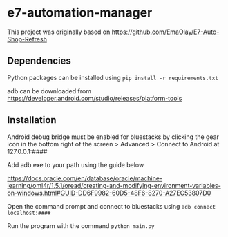 # e7-automation-manager

This project was originally based on https://github.com/EmaOlay/E7-Auto-Shop-Refresh

## Dependencies

Python packages can be installed using ```pip install -r requirements.txt```

adb can be downloaded from https://developer.android.com/studio/releases/platform-tools
## Installation

Android debug bridge must be enabled for bluestacks by clicking the gear icon in the
bottom right of the screen > Advanced > Connect to Android at 127.0.0.1:####

Add adb.exe to your path using the guide below

https://docs.oracle.com/en/database/oracle/machine-learning/oml4r/1.5.1/oread/creating-and-modifying-environment-variables-on-windows.html#GUID-DD6F9982-60D5-48F6-8270-A27EC53807D0

Open the command prompt and connect to bluestacks using ```adb connect localhost:####```

Run the program with the command ```python main.py```